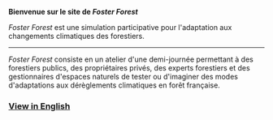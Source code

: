 **Bienvenue sur le site de _Foster Forest_**

_Foster Forest_ est une simulation participative pour l'adaptation aux changements climatiques des forestiers.

***

_Foster Forest_ consiste en un atelier d'une demi-journée permettant à des forestiers publics, des propriétaires privés, des experts forestiers et des gestionnaires d'espaces naturels de tester ou d'imaginer des modes d'adaptations aux dérèglements climatiques en forêt française.

### [View in English](https://www.youtube.com/watch?v=Hl1thnPla7E)

